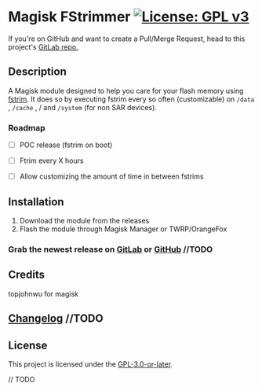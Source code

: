 # Magisk FStrimmer [![License: GPL v3](https://img.shields.io/badge/License-GPLv3-blue.svg)](https://www.gnu.org/licenses/gpl-3.0)

If you're on GitHub and want to create a Pull/Merge Request, head to this project's [GitLab repo.](https://gitlab.com/Atrate/magisk-fstrimmer/)

## Description

A Magisk module designed to help you care for your flash memory using [fstrim](https://linux.die.net/man/8/fstrim).
It does so by executing fstrim every so often (customizable) on `/data` , `/cache` , / and `/system` (for non SAR devices).

### Roadmap

* [ ] POC release (fstrim on boot)
* [ ] Ftrim every X hours
* [ ] Allow customizing the amount of time in between fstrims



## Installation
1. Download the module from the releases
2. Flash the module through Magisk Manager or TWRP/OrangeFox

### Grab the newest release on [GitLab](https://gitlab.com/Atrate/magisk-drm-disabler/releases) or [GitHub](https://github.com/Atrate/magisk-drm-disabler/releases) //TODO

## Credits
topjohnwu for magisk

## [Changelog](./CHANGELOG) //TODO


## License
This project is licensed under the [GPL-3.0-or-later](https://www.gnu.org/licenses/gpl-3.0.html).

// TODO

